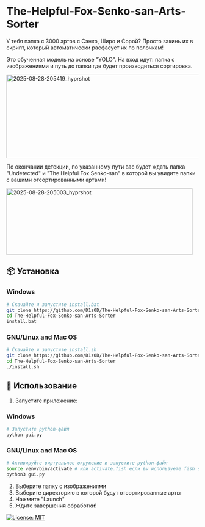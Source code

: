 # The-Helpful-Fox-Senko-san-Arts-Sorter
У тебя папка с 3000 артов с Сэнко, Широ и Сорой? Просто закинь их в скрипт, который автоматически расфасует их по полочкам!

Это обученная модель на основе "YOLO". На вход идут: папка с изображениями и путь до папки где будет производиться сортировка.

<img width="573" height="219" alt="2025-08-28-205419_hyprshot" src="https://github.com/user-attachments/assets/9406ffe7-7f4f-4c81-ac88-1ef67058fc16" />

По окончании детекции, по указанному пути вас будет ждать папка "Undetected" и "The Helpful Fox Senko-san" в которой вы увидите папки с вашими отсортированными артами!

<img width="488" height="174" alt="2025-08-28-205003_hyprshot" src="https://github.com/user-attachments/assets/e1d358d4-6e22-4fb4-8381-fa30ce403d10" />

## 📦 Установка

### Windows
```bash
# Скачайте и запустите install.bat
git clone https://github.com/D1z0D/The-Helpful-Fox-Senko-san-Arts-Sorter.git
cd The-Helpful-Fox-Senko-san-Arts-Sorter
install.bat
```

### GNU/Linux and Mac OS
```bash
# Скачайте и запустите install.sh
git clone https://github.com/D1z0D/The-Helpful-Fox-Senko-san-Arts-Sorter.git
cd The-Helpful-Fox-Senko-san-Arts-Sorter
./install.sh
```

## 🚀 Использование

1. Запустите приложение:

### Windows
```bash
# Запустите python-файл
python gui.py
```

### GNU/Linux and Mac OS
```bash
# Активируйте виртуальное окружение и запустите python-файл
source venv/bin/activate # или activate.fish если вы используете fish shell
python3 gui.py
```

2. Выберите папку с изображениями
3. Выберите директорию в которой будут отсортированные арты
4. Нажмите "Launch"
5. Ждите завершения обработки!

[![License: MIT](https://img.shields.io/badge/License-MIT-yellow.svg)](https://opensource.org/licenses/MIT)
